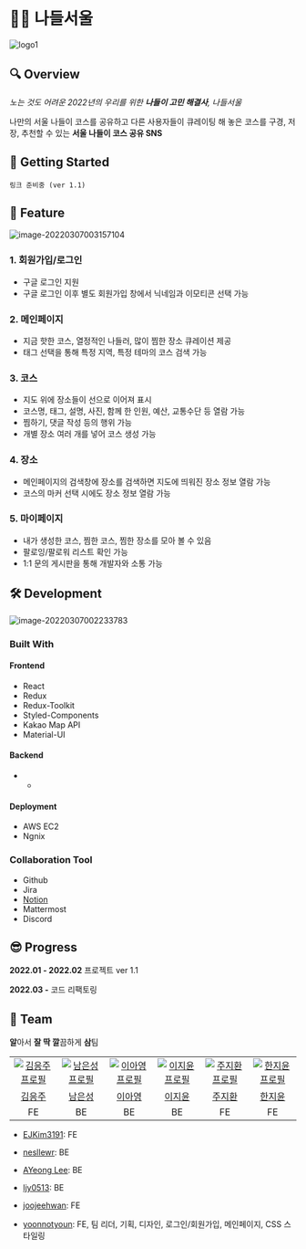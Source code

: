 # 🚵‍♂️ 나들서울

![logo1](https://user-images.githubusercontent.com/87463504/157665393-4e8397f0-1f5d-489e-9627-d00126f67e71.png)

## 🔍 Overview

_노는 것도 어려운 2022년의 우리를 위한 **나들이 고민 해결사**, 나들서울_

나만의 서울 나들이 코스를 공유하고 다른 사용자들이 큐레이팅 해 놓은 코스를 구경, 저장, 추천할 수 있는 **서울 나들이 코스 공유 SNS**

## 🎈 Getting Started

```
링크 준비중 (ver 1.1)
```

## 👀 Feature

![image-20220307003157104](https://user-images.githubusercontent.com/87463504/157665489-897099b0-6c6d-4658-a2e8-f576a5b7d7c5.png)

### 1. 회원가입/로그인

- 구글 로그인 지원
- 구글 로그인 이후 별도 회원가입 창에서 닉네임과 이모티콘 선택 가능

### 2. 메인페이지

- 지금 핫한 코스, 열정적인 나들러, 많이 찜한 장소 큐레이션 제공
- 태그 선택을 통해 특정 지역, 특정 테마의 코스 검색 가능

### 3. 코스

- 지도 위에 장소들이 선으로 이어져 표시
- 코스명, 태그, 설명, 사진, 함께 한 인원, 예산, 교통수단 등 열람 가능
- 찜하기, 댓글 작성 등의 행위 가능
- 개별 장소 여러 개를 넣어 코스 생성 가능

### 4. 장소

- 메인페이지의 검색창에 장소를 검색하면 지도에 띄워진 장소 정보 열람 가능
- 코스의 마커 선택 시에도 장소 정보 열람 가능

### 5. 마이페이지

- 내가 생성한 코스, 찜한 코스, 찜한 장소를 모아 볼 수 있음
- 팔로잉/팔로워 리스트 확인 가능
- 1:1 문의 게시판을 통해 개발자와 소통 가능

## 🛠 Development

![image-20220307002233783](https://user-images.githubusercontent.com/87463504/157665528-45e2e077-d396-4803-b8da-abea02ca1f03.png)

### Built With

#### Frontend

- React
- Redux
- Redux-Toolkit
- Styled-Components
- Kakao Map API
- Material-UI

#### Backend

- -

#### Deployment

- AWS EC2
- Ngnix

### Collaboration Tool

- Github
- Jira
- [Notion](https://polite-story-ce6.notion.site/76a2a331b38c4aea90f0477a14e3be83)
- Mattermost
- Discord

## 😎 Progress

**2022.01 - 2022.02** 프로젝트 ver 1.1

**2022.03 -** 코드 리팩토링

## 👫 Team

**알**아서 **잘 딱 깔**끔하게 **삼**팀

<table>
  <tr>
    <td align="center">
      <a href="https://github.com/EJKim3191">
        <img src="https://avatars.githubusercontent.com/u/95759697?v=4" alt="김응주 프로필" />
      </a>
    </td>
    <td align="center">
      <a href="https://github.com/nesllewr">
        <img src="https://avatars.githubusercontent.com/u/41321080?v=4" alt="남은성 프로필" />
      </a>
    </td>
    <td align="center">
      <a href="https://github.com/dgh03207">
        <img src="https://avatars.githubusercontent.com/u/58917737?v=4" alt="이아영 프로필" />
      </a>
    </td>
    <td align="center">
      <a href="https://github.com/ljy0513">
        <img src="https://avatars.githubusercontent.com/u/75081694?v=4" alt="이지윤 프로필" />
      </a>
    </td>
    <td align="center">
      <a href="https://github.com/joojeehwan">
        <img src="https://avatars.githubusercontent.com/u/62932147?v=4" alt="주지환 프로필" />
      </a>
    </td>
    <td align="center">
      <a href="https://github.com/yoonnotyoun">
        <img src="https://avatars.githubusercontent.com/u/87463504?v=4" alt="한지윤 프로필" />
      </a>
    </td>
  </tr>
  <tr>
    <td align="center">
      <a href="https://github.com/EJKim3191">
        김응주
      </a>
    </td>
    <td align="center">
      <a href="https://github.com/nesllewr">
        남은성
      </a>
    </td>
    <td align="center">
      <a href="https://github.com/dgh03207">
        이아영
      </a>
    </td>
    <td align="center">
      <a href="https://github.com/ljy0513">
        이지윤
      </a>
    </td>
    <td align="center">
      <a href="https://github.com/joojeehwan">
        주지환
      </a>
    </td>
    <td align="center">
      <a href="https://github.com/yoonnotyoun">
        한지윤
      </a>
    </td>
  </tr>
  <tr>
    <td align="center">
        FE
    </td>
    <td align="center">
        BE
    </td>
    <td align="center">
        BE
    </td>
    <td align="center">
        BE
    </td>
    <td align="center">
        FE
    </td>
    <td align="center">
        FE
    </td>
  </tr>
</table>

- [EJKim3191](https://github.com/EJKim3191): FE

- [nesllewr](https://github.com/nesllewr): BE
- [AYeong Lee](https://github.com/dgh03207): BE
- [ljy0513](https://github.com/ljy0513): BE
- [joojeehwan](https://github.com/joojeehwan): FE
- [yoonnotyoun](https://github.com/yoonnotyoun): FE, 팀 리더, 기획, 디자인, 로그인/회원가입, 메인페이지, CSS 스타일링
